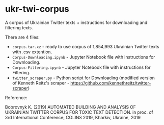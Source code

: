 # ukr-twi-corpus
A corpus of Ukrainian Twitter texts + instructions for downloading and filtering texts.

There are 4 files:
- `corpus.tar.xz`            - ready to use corpus of 1,854,993 Ukrainian Twitter texts with .csv extention. 
- `Corpus-Downloading.ipynb` - Jupyter Notebook file with instructions for Downloading.
- `Corpus-Filtering.ipynb` 	 - Jupyter Notebook file with instructions for Filtering.
- `twitter_scraper.py`       - Python script for Downloading (modified version of Kenneth Reitz's scraper - https://github.com/kennethreitz/twitter-scraper)

Reference:

Bobrovnyk K. (2019) AUTOMATED BUILDING AND ANALYSIS OF UKRAINIAN TWITTER CORPUS FOR TOXIC TEXT DETECTION. in proc. of 3rd International Conference, COLINS 2019, Kharkiv, Ukraine, 2019
